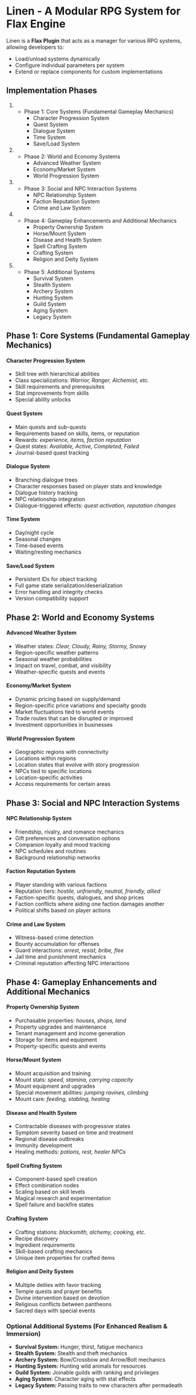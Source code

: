 # Linen - A Modular RPG System for Flax Engine

Linen is a **Flax Plugin** that acts as a manager for various RPG systems, allowing developers to:
- Load/unload systems dynamically
- Configure individual parameters per system
- Extend or replace components for custom implementations

## Implementation Phases
1. - Phase 1: Core Systems (Fundamental Gameplay Mechanics)
        - Character Progression System
        - Quest System
        - Dialogue System
        - Time System
        - Save/Load System

2. - Phase 2: World and Economy Systems
        - Advanced Weather System
        - Economy/Market System
        - World Progression System

3. - Phase 3: Social and NPC Interaction Systems
        - NPC Relationship System
        - Faction Reputation System
        - Crime and Law System

4. - Phase 4: Gameplay Enhancements and Additional Mechanics
        - Property Ownership System
        - Horse/Mount System
        - Disease and Health System
        - Spell Crafting System
        - Crafting System
        - Religion and Deity System

5. - Phase 5: Additional Systems
        - Survival System
        - Stealth System
        - Archery System
        - Hunting System
        - Guild System
        - Aging System
        - Legacy System


## Phase 1: Core Systems (Fundamental Gameplay Mechanics)
#### Character Progression System
- Skill tree with hierarchical abilities
- Class specializations: *Warrior, Ranger, Alchemist, etc.*
- Skill requirements and prerequisites
- Stat improvements from skills
- Special ability unlocks

#### Quest System
- Main quests and sub-quests
- Requirements based on skills, items, or reputation
- Rewards: *experience, items, faction reputation*
- Quest states: *Available, Active, Completed, Failed*
- Journal-based quest tracking

#### Dialogue System
- Branching dialogue trees
- Character responses based on player stats and knowledge
- Dialogue history tracking
- NPC relationship integration
- Dialogue-triggered effects: *quest activation, reputation changes*

#### Time System
- Day/night cycle
- Seasonal changes
- Time-based events
- Waiting/resting mechanics

#### Save/Load System
- Persistent IDs for object tracking
- Full game state serialization/deserialization
- Error handling and integrity checks
- Version compatibility support

## Phase 2: World and Economy Systems
#### Advanced Weather System
- Weather states: *Clear, Cloudy, Rainy, Stormy, Snowy*
- Region-specific weather patterns
- Seasonal weather probabilities
- Impact on travel, combat, and visibility
- Weather-specific quests and events

#### Economy/Market System
- Dynamic pricing based on supply/demand
- Region-specific price variations and specialty goods
- Market fluctuations tied to world events
- Trade routes that can be disrupted or improved
- Investment opportunities in businesses

#### World Progression System
- Geographic regions with connectivity
- Locations within regions
- Location states that evolve with story progression
- NPCs tied to specific locations
- Location-specific activities
- Access requirements for certain areas

## Phase 3: Social and NPC Interaction Systems
#### NPC Relationship System
- Friendship, rivalry, and romance mechanics
- Gift preferences and conversation options
- Companion loyalty and mood tracking
- NPC schedules and routines
- Background relationship networks

#### Faction Reputation System
- Player standing with various factions
- Reputation tiers: *hostile, unfriendly, neutral, friendly, allied*
- Faction-specific quests, dialogues, and shop prices
- Faction conflicts where aiding one faction damages another
- Political shifts based on player actions

#### Crime and Law System
- Witness-based crime detection
- Bounty accumulation for offenses
- Guard interactions: *arrest, resist, bribe, flee*
- Jail time and punishment mechanics
- Criminal reputation affecting NPC interactions

## Phase 4: Gameplay Enhancements and Additional Mechanics
#### Property Ownership System
- Purchasable properties: *houses, shops, land*
- Property upgrades and maintenance
- Tenant management and income generation
- Storage for items and equipment
- Property-specific quests and events

#### Horse/Mount System
- Mount acquisition and training
- Mount stats: *speed, stamina, carrying capacity*
- Mount equipment and upgrades
- Special movement abilities: *jumping ravines, climbing*
- Mount care: *feeding, stabling, healing*

#### Disease and Health System
- Contractable diseases with progressive states
- Symptom severity based on time and treatment
- Regional disease outbreaks
- Immunity development
- Healing methods: *potions, rest, healer NPCs*

#### Spell Crafting System
- Component-based spell creation
- Effect combination nodes
- Scaling based on skill levels
- Magical research and experimentation
- Spell failure and backfire states

#### Crafting System
- Crafting stations: *blacksmith, alchemy, cooking, etc.*
- Recipe discovery
- Ingredient requirements
- Skill-based crafting mechanics
- Unique item properties for crafted items

#### Religion and Deity System
- Multiple deities with favor tracking
- Temple quests and prayer benefits
- Divine intervention based on devotion
- Religious conflicts between pantheons
- Sacred days with special events

### Optional Additional Systems (For Enhanced Realism & Immersion)
- **Survival System:** Hunger, thirst, fatigue mechanics
- **Stealth System:** Stealth and theft mechanics
- **Archery System:** Bow/Crossbow and Arrow/Bolt mechanics
- **Hunting System:** Hunting wild animals for resources
- **Guild System:** Joinable guilds with ranking and privileges
- **Aging System:** Character aging with stat effects
- **Legacy System:** Passing traits to new characters after permadeath
